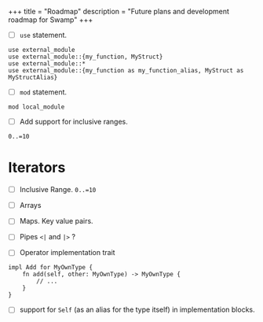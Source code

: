 +++
title = "Roadmap"
description = "Future plans and development roadmap for Swamp"
+++

- [ ] `use` statement.

```swamp
use external_module
use external_module::{my_function, MyStruct}
use external_module::*
use external_module::{my_function as my_function_alias, MyStruct as MyStructAlias}
```

- [ ] `mod` statement.

```swamp
mod local_module
```

- [ ] Add support for inclusive ranges.
```swamp
0..=10
```


# Iterators
- [ ] Inclusive Range. `0..=10`
- [ ] Arrays
- [ ] Maps. Key value pairs.


- [ ] Pipes `<|` and `|>` ?
- [ ] Operator implementation trait

```swamp
impl Add for MyOwnType {
    fn add(self, other: MyOwnType) -> MyOwnType {
        // ...
    }
}
```

- [ ] support for `Self` (as an alias for the type itself) in implementation blocks.

